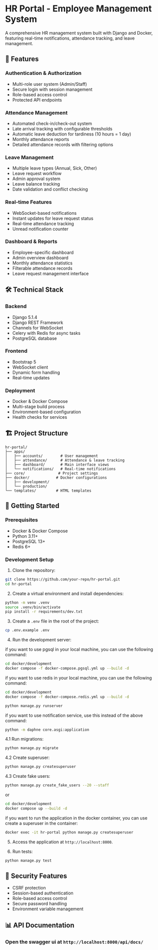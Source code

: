 # HR Portal - Employee Management System

A comprehensive HR management system built with Django and Docker, featuring real-time notifications, attendance tracking, and leave management.

## 🚀 Features

### Authentication & Authorization
- Multi-role user system (Admin/Staff)
- Secure login with session management
- Role-based access control
- Protected API endpoints

### Attendance Management
- Automated check-in/check-out system
- Late arrival tracking with configurable thresholds
- Automatic leave deduction for tardiness (10 hours = 1 day)
- Monthly attendance reports
- Detailed attendance records with filtering options

### Leave Management
- Multiple leave types (Annual, Sick, Other)
- Leave request workflow
- Admin approval system
- Leave balance tracking
- Date validation and conflict checking

### Real-time Features
- WebSocket-based notifications
- Instant updates for leave request status
- Real-time attendance tracking
- Unread notification counter

### Dashboard & Reports
- Employee-specific dashboard
- Admin overview dashboard
- Monthly attendance statistics
- Filterable attendance records
- Leave request management interface

## 🛠 Technical Stack

### Backend
- Django 5.1.4
- Django REST Framework
- Channels for WebSocket
- Celery with Redis for async tasks
- PostgreSQL database

### Frontend
- Bootstrap 5
- WebSocket client
- Dynamic form handling
- Real-time updates

### Deployment
- Docker & Docker Compose
- Multi-stage build process
- Environment-based configuration
- Health checks for services

## 🏗 Project Structure
```
hr-portal/
├── apps/
│   ├── accounts/        # User management
│   ├── attendance/      # Attendance & leave tracking
│   ├── dashboard/       # Main interface views
│   └── notifications/   # Real-time notifications
├── core/               # Project settings
├── docker/            # Docker configurations
│   ├── development/
│   └── production/
└── templates/         # HTML templates
```


## 🚀 Getting Started

### Prerequisites
- Docker & Docker Compose
- Python 3.11+
- PostgreSQL 13+
- Redis 6+

### Development Setup

1. Clone the repository:

```bash
git clone https://github.com/your-repo/hr-portal.git
cd hr-portal
```

2. Create a virtual environment and install dependencies:

```bash
python -m venv .venv
source .venv/bin/activate
pip install -r requirements/dev.txt
```

3. Create a `.env` file in the root of the project:

```bash
cp .env.example .env
```

4. Run the development server:

if you want to use pgsql in your local machine, you can use the following command:

```bash
cd docker/development
docker compose -f docker-compose.pgsql.yml up --build -d
```

if you want to use redis in your local machine, you can use the following command:

```bash
cd docker/development
docker compose -f docker-compose.redis.yml up --build -d
```

```bash
python manage.py runserver
```
if you want to use notification service, use this instead of the above command:

```bash
python -m daphne core.asgi:application
```

4.1 Run migrations:

```bash
python manage.py migrate
```

4.2 Create superuser:

```bash
python manage.py createsuperuser
```

4.3 Create fake users:

```bash
python manage.py create_fake_users --20 --staff
```

or 
```bash
cd docker/development
docker compose up --build -d
```
if you want to run the application in the docker container, you can use create a superuser in the container:

```bash
docker exec -it hr-portal python manage.py createsuperuser
```

5. Access the application at `http://localhost:8000`.

6. Run tests:

```bash
python manage.py test
```


## 🔐 Security Features

- CSRF protection
- Session-based authentication
- Role-based access control
- Secure password handling
- Environment variable management

## 📊 API Documentation

### Open the swagger ui at `http://localhost:8000/api/docs/`